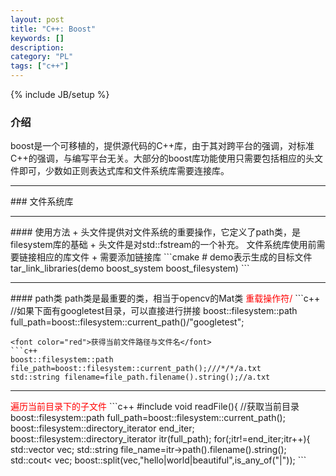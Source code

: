 ```yaml
--- 
layout: post 
title: "C++: Boost" 
keywords: [] 
description: 
category: "PL"
tags: ["c++"] 
--- 
```

{% include JB/setup %}
### 介绍
boost是一个可移植的，提供源代码的C++库，由于其对跨平台的强调，对标准C++的强调，与编写平台无关。大部分的boost库功能使用只需要包括相应的头文件即可，少数如正则表达式库和文件系统库需要连接库。
<hr />
### 文件系统库
<hr />
#### 使用方法
+ 头文件<boost/filesystem.hpp>提供对文件系统的重要操作，它定义了path类，是filesystem库的基础
+ 头文件<boost/filesystem/fstream.hpp>是对std::fstream的一个补充。
文件系统库使用前需要链接相应的库文件
+ 需要添加链接库
```cmake
# demo表示生成的目标文件
tar_link_libraries(demo boost_system boost_filesystem)
```
<hr />
#### path类
path类是最重要的类，相当于opencv的Mat类
<font color="red">重载操作符/</font>
```c++
//如果下面有googletest目录，可以直接进行拼接
boost::filesystem::path full_path=boost::filesystem::current_path()/"googletest";

```
<font color="red">获得当前文件路径与文件名</font>
```c++
boost::filesystem::path file_path=boost::filesystem::current_path();///*/*/a.txt
std::string filename=file_path.filename().string();//a.txt
```
<hr />
<font color="red">遍历当前目录下的子文件</font>
```c++
#include <boost/filesystem.hpp>
void readFile(){
	//获取当前目录
    boost::filesystem::path full_path=boost::filesystem::current_path();
    boost::filesystem::directory_iterator end_iter;
    boost::filesystem::directory_iterator itr(full_path);
    for(;itr!=end_iter;itr++){
        std::vector<std::string> vec;
        std::string file_name=itr->path().filename().string();
        std::cout<<file_name<<std::endl;
    }
}
```
#### 字符串分割
```
std::vector<std::string> vec;
boost::split(vec,"hello|world|beautiful",is_any_of("|"));
```

